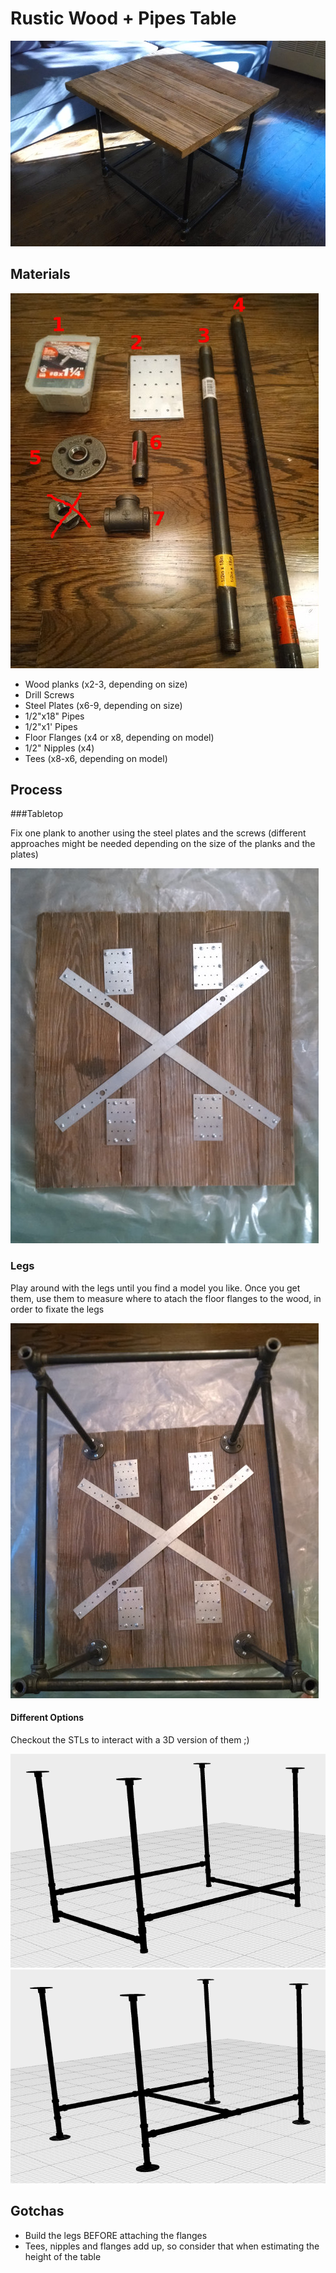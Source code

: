 # Rustic Wood + Pipes Table

![finished table](table_04.jpg)

## Materials

![materials](table_01.jpg)

- Wood planks (x2-3, depending on size)
- Drill Screws
- Steel Plates (x6-9, depending on size)
- 1/2"x18" Pipes
- 1/2"x1' Pipes
- Floor Flanges (x4 or x8, depending on model)
- 1/2" Nipples (x4)
- Tees (x8-x6, depending on model)

## Process

###Tabletop

Fix one plank to another using the steel plates and the screws (different approaches might be needed depending on the size of the planks and the plates)

![fix](table_02.jpg)

### Legs

Play around with the legs until you find a model you like. Once you get them, use them to measure where to atach the floor flanges to the wood, in order to fixate the legs

![legs](table_03.jpg)

#### Different Options

Checkout the STLs to interact with a 3D version of them ;)

![original legs](legs_01.png)
![other model legs](legs_02.png)

## Gotchas

- Build the legs BEFORE attaching the flanges
- Tees, nipples and flanges add up, so consider that when estimating the height of the table
